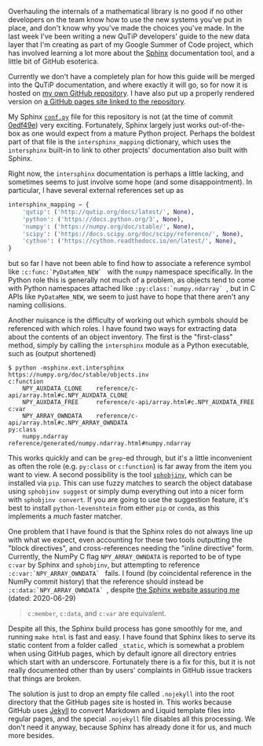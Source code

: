 Overhauling the internals of a mathematical library is no good if no other
developers on the team know how to use the new systems you've put in place, and
don't know why you've made the choices you've made.  In the last week I've been
writing a new QuTiP developers' guide to the new data layer that I'm creating
as part of my Google Summer of Code project, which has involved learning a lot
more about the [Sphinx][sphinx] documentation tool, and a little bit of GitHub
esoterica.

Currently we don't have a completely plan for how this guide will be merged
into the QuTiP documentation, and where exactly it will go, so for now it is
hosted on [my own GitHub repository][my-devguide-repo].  I have also put up a
properly rendered version on [a GitHub pages site linked to the
repository][gh-pages-devguide].

My Sphinx [`conf.py`][conf.py] file for this repository is not (at the time of
commit [0edf49e][0edf49e]) very exciting.  Fortunately, Sphinx largely just
works out-of-the-box as one would expect from a mature Python project.  Perhaps
the boldest part of that file is the `intersphinx_mapping` dictionary, which
uses the `intersphinx` built-in to link to other projects' documentation also
built with Sphinx.

Right now, the `intersphinx` documentation is perhaps a little lacking, and
sometimes seems to just involve some hope (and some disappointment).  In
particular, I have several external references set up as

```python
intersphinx_mapping = {
    'qutip': ('http://qutip.org/docs/latest/', None),
    'python': ('https://docs.python.org/3', None),
    'numpy': ('https://numpy.org/doc/stable/', None),
    'scipy': ('https://docs.scipy.org/doc/scipy/reference/', None),
    'cython': ('https://cython.readthedocs.io/en/latest/', None),
}
```

but so far I have not been able to find how to associate a reference symbol
like ``:c:func:`PyDataMem_NEW` `` with the `numpy` namespace specifically.
In the Python role this is generally not much of a problem, as objects tend to
come with Python namespaces attached like ``:py:class:`numpy.ndarray` ``, but
in C APIs like `PyDataMem_NEW`, we seem to just have to hope that there aren't
any naming collisions.

Another nuisance is the difficulty of working out which symbols should be
referenced with which roles.  I have found two ways for extracting data about
the contents of an object inventory.  The first is the "first-class" method,
simply by calling the `intersphinx` module as a Python executable, such as
(output shortened)

```
$ python -msphinx.ext.intersphinx https://numpy.org/doc/stable/objects.inv
c:function
	NPY_AUXDATA_CLONE    reference/c-api/array.html#c.NPY_AUXDATA_CLONE
	NPY_AUXDATA_FREE     reference/c-api/array.html#c.NPY_AUXDATA_FREE
c:var
	NPY_ARRAY_OWNDATA    reference/c-api/array.html#c.NPY_ARRAY_OWNDATA
py:class
	numpy.ndarray        reference/generated/numpy.ndarray.html#numpy.ndarray
```

This works quickly and can be `grep`-ed through, but it's a little inconvenient
as often the role (e.g. `py:class` or `c:function`) is far away from the item
you want to view.  A second possibility is the tool [`sphobjinv`][sphobjinv],
which can be installed via `pip`.  This can use fuzzy matches to search the
object database using `sphobjinv suggest` or simply dump everything out into a
nicer form with `sphobjinv convert`.  If you are going to use the suggestion
feature, it's best to install `python-levenshtein` from either `pip` or
`conda`, as this implements a _much_ faster matcher.

One problem that I have found is that the Sphinx roles do not always line up
with what we expect, even accounting for these two tools outputting the "block
directives", and cross-references needing the "inline directive" form.
Currently, the NumPy C flag `NPY_ARRAY_OWNDATA` is reported to be of type
`c:var` by Sphinx and `sphobjinv`, but attempting to reference
``:c:var:`NPY_ARRAY_OWNDATA` `` fails.  I found (by coincidental reference in
the NumPy commit history) that the reference should instead be
``:c:data:`NPY_ARRAY_OWNDATA` ``, despite
[the Sphinx website assuring me][sphinx-c-role] (dated: 2020-06-29)

> `c:member`, `c:data`, and `c:var` are equivalent.

Despite all this, the Sphinx build process has gone smoothly for me, and
running `make html` is fast and easy.  I have found that Sphinx likes to serve
its static content from a folder called `_static`, which is somewhat a problem
when using GitHub pages, which by default ignore all directory entries which
start with an underscore.  Fortunately there is a fix for this, but it is not
really documented other than by users' complaints in GitHub issue trackers that
things are broken.

The solution is just to drop an empty file called `.nojekyll` into the root
directory that the GitHub pages site is hosted in.  This works because GitHub
uses [Jekyll][jekyll] to convert Markdown and Liquid template files into
regular pages, and the special `.nojekyll` file disables all this processing.
We don't need it anyway, because Sphinx has already done it for us, and much
more besides.


[sphinx]: https://www.sphinx-doc.org/en/master/
[my-devguide-repo]: https://github.com/jakelishman/qutip-devguide/
[gh-pages-devguide]: https://jakelishman.github.io/qutip-devguide/
[0edf49e]: https://github.com/jakelishman/qutip-devguide/tree/0edf49e
[conf.py]: https://github.com/jakelishman/qutip-devguide/blob/master/conf.py
[sphobjinv]: https://github.com/bskinn/sphobjinv
[sphinx-c-role]: https://www.sphinx-doc.org/en/master/usage/restructuredtext/domains.html#cross-referencing-c-constructs
[jekyll]: https://jekyllrb.com/
